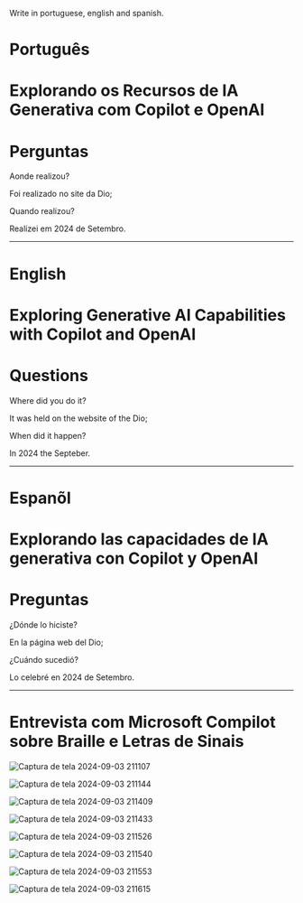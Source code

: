 
Write in portuguese, english and spanish.

#  Português

# Explorando os Recursos de IA Generativa com Copilot e OpenAI

# Perguntas

Aonde realizou?

Foi realizado no site da Dio;

Quando realizou?

Realizei em 2024 de Setembro.


--------------------------------------------------------------------------------------------------------------------------------

# English

# Exploring Generative AI Capabilities with Copilot and OpenAI

# Questions

Where did you do it?

It was held on the website of the Dio; 

When did it happen?

In 2024 the Septeber.


--------------------------------------------------------------------------------------------------------------------------------

# Espanõl

# Explorando las capacidades de IA generativa con Copilot y OpenAI

# Preguntas

¿Dónde lo hiciste?

En la página web del Dio;

¿Cuándo sucedió?

Lo celebré en 2024 de Setembro.



--------------------------------------------------------------------------------------------------------------------------------



# Entrevista com Microsoft Compilot sobre Braille e Letras de Sinais


![Captura de tela 2024-09-03 211107](https://github.com/user-attachments/assets/5dc06471-c187-4b02-bb65-91d4bb34b23f)


![Captura de tela 2024-09-03 211144](https://github.com/user-attachments/assets/4751a64d-daba-4a59-ba2f-13a880c365c6)



![Captura de tela 2024-09-03 211409](https://github.com/user-attachments/assets/4629c79d-9df5-43fc-a1bd-5605e415a20c)



![Captura de tela 2024-09-03 211433](https://github.com/user-attachments/assets/2d032a35-f834-4204-899d-be28eb66f228)


![Captura de tela 2024-09-03 211526](https://github.com/user-attachments/assets/a029a9ad-b6fa-4804-8e27-e22022569144)



![Captura de tela 2024-09-03 211540](https://github.com/user-attachments/assets/862c5751-132f-40b2-8274-afae829b83e5)


![Captura de tela 2024-09-03 211553](https://github.com/user-attachments/assets/150b26ef-ed00-4901-881d-785975afa4da)



![Captura de tela 2024-09-03 211615](https://github.com/user-attachments/assets/ad5fbeee-9f7a-46f7-a11b-fd82ecd1d8f2)
